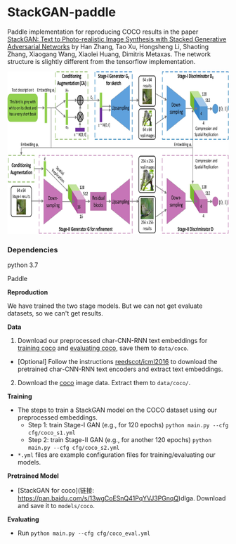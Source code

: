 # StackGAN-paddle

Paddle implementation for reproducing COCO results in the paper [StackGAN: Text to Photo-realistic Image Synthesis with Stacked Generative Adversarial Networks](https://arxiv.org/pdf/1612.03242v2.pdf) by Han Zhang, Tao Xu, Hongsheng Li, Shaoting Zhang, Xiaogang Wang, Xiaolei Huang, Dimitris Metaxas. The network structure is slightly different from the tensorflow implementation. 

<img src="examples/framework.jpg" width="850px" height="370px"/>


### Dependencies
python 3.7

Paddle


**Reproduction**

We have trained the two stage models. But we can not get evaluate datasets, so we can't get results.

**Data**

1. Download our preprocessed char-CNN-RNN text embeddings for [training coco](https://drive.google.com/open?id=0B3y_msrWZaXLQXVzOENCY2E3TlU) and  [evaluating coco](https://drive.google.com/open?id=0B3y_msrWZaXLeEs5MTg0RC1fa0U), save them to `data/coco`.
  - [Optional] Follow the instructions [reedscot/icml2016](https://github.com/reedscot/icml2016) to download the pretrained char-CNN-RNN text encoders and extract text embeddings.
2. Download the [coco](http://cocodataset.org/#download) image data. Extract them to `data/coco/`.



**Training**
- The steps to train a StackGAN model on the COCO dataset using our preprocessed embeddings.
  - Step 1: train Stage-I GAN (e.g., for 120 epochs) `python main.py --cfg cfg/coco_s1.yml`
  - Step 2: train Stage-II GAN (e.g., for another 120 epochs) `python main.py --cfg cfg/coco_s2.yml`
- `*.yml` files are example configuration files for training/evaluating our models.



**Pretrained Model**
- [StackGAN for coco](链接: https://pan.baidu.com/s/13wgCoESnQ41PqYVJ3PGnqQ)dlga. Download and save it to `models/coco`.


**Evaluating**
- Run `python main.py --cfg cfg/coco_eval.yml`

